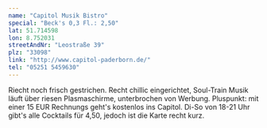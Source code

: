 ```yaml
---
name: "Capitol Musik Bistro"
special: "Beck's 0,3 Fl.: 2,50"
lat: 51.714598
lon: 8.752031
streetAndNr: "Leostraße 39"
plz: "33098"
link: "http://www.capitol-paderborn.de/"
tel: "05251 5459630"
---
```

Riecht noch frisch gestrichen. Recht chillic eingerichtet, Soul-Train Musik läuft über riesen Plasmaschirme, unterbrochen von Werbung. Pluspunkt: mit einer 15 EUR Rechnungs geht's kostenlos ins Capitol. Di-So von 18-21 Uhr gibt's alle Cocktails für 4,50, jedoch ist die Karte recht kurz.
